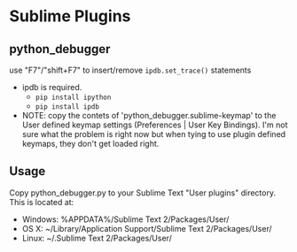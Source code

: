 Sublime Plugins
=========

## python_debugger ## 

use "F7"/"shift+F7" to insert/remove `ipdb.set_trace()` statements
 * ipdb is required. 
 	* `pip install ipython`
	* `pip install ipdb` 
* NOTE: copy the contets of 'python_debugger.sublime-keymap' to the User defined keymap settings (Preferences | User Key Bindings). I'm not sure what the problem is right now but when tying to use plugin defined keymaps, they don't get loaded right.

 

Usage
-----
Copy python_debugger.py to your Sublime Text "User plugins" directory.
This is located at:

* Windows:
    %APPDATA%/Sublime Text 2/Packages/User/
* OS X:
    ~/Library/Application Support/Sublime Text 2/Packages/User/
* Linux:
    ~/.Sublime Text 2/Packages/User/